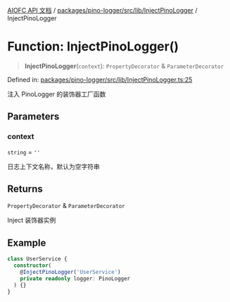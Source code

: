 [AIOFC API 文档](../../../../../../index.md) / [packages/pino-logger/src/lib/InjectPinoLogger](../index.md) / InjectPinoLogger

# Function: InjectPinoLogger()

> **InjectPinoLogger**(`context`): `PropertyDecorator` & `ParameterDecorator`

Defined in: [packages/pino-logger/src/lib/InjectPinoLogger.ts:25](https://github.com/aiofc-nx/aiofc-nx-20250117/blob/67a7c164367a9389d2ffea309275a0822750a8a2/packages/pino-logger/src/lib/InjectPinoLogger.ts#L25)

注入 PinoLogger 的装饰器工厂函数

## Parameters

### context

`string` = `''`

日志上下文名称，默认为空字符串

## Returns

`PropertyDecorator` & `ParameterDecorator`

Inject 装饰器实例

## Example

```typescript
class UserService {
  constructor(
    @InjectPinoLogger('UserService')
    private readonly logger: PinoLogger
  ) {}
}
```
